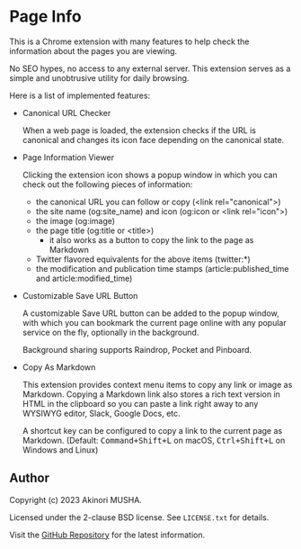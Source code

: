 # Page Info

This is a Chrome extension with many features to help check the information about the pages you are viewing.

No SEO hypes, no access to any external server.  This extension serves as a simple and unobtrusive utility for daily browsing.

Here is a list of implemented features:

- Canonical URL Checker

    When a web page is loaded, the extension checks if the URL is canonical and changes its icon face depending on the canonical state.

- Page Information Viewer

    Clicking the extension icon shows a popup window in which you can check out the following pieces of information:

    - the canonical URL you can follow or copy (&lt;link rel="canonical"&gt;)
    - the site name (og:site_name) and icon (og:icon or &lt;link rel="icon"&gt;)
    - the image (og:image)
    - the page title (og:title or &lt;title&gt;)
        - it also works as a button to copy the link to the page as Markdown
    - Twitter flavored equivalents for the above items (twitter:*)
    - the modification and publication time stamps (article:published_time and article:modified_time)

- Customizable Save URL Button

    A customizable Save URL button can be added to the popup window, with which you can bookmark the current page online with any popular service on the fly, optionally in the background.

    Background sharing supports Raindrop, Pocket and Pinboard.

- Copy As Markdown

    This extension provides context menu items to copy any link or image as Markdown.  Copying a Markdown link also stores a rich text version in HTML in the clipboard so you can paste a link right away to any WYSIWYG editor, Slack, Google Docs, etc.

    A shortcut key can be configured to copy a link to the current page as Markdown. (Default: <kbd>Command+Shift+L</kbd> on macOS, <kbd>Ctrl+Shift+L</kbd> on Windows and Linux)

## Author

Copyright (c) 2023 Akinori MUSHA.

Licensed under the 2-clause BSD license.  See `LICENSE.txt` for details.

Visit the [GitHub Repository](https://github.com/knu/page-info) for the latest information.
